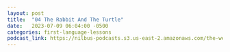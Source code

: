 ```yaml
---
layout: post
title:  "04 The Rabbit And The Turtle"
date:   2023-07-09 06:04:00 -0500
categories: first-language-lessons
podcast_link: https://nilbus-podcasts.s3.us-east-2.amazonaws.com/the-well-trained-mind/First%20Language%20Lessons/04%20The%20Rabbit%20And%20The%20Turtle.mp3
---
```

